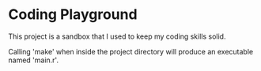 Coding Playground
==================

This project is a sandbox that I used to keep my coding skills solid.

Calling 'make' when inside the project directory will produce an executable named 'main.r'.
